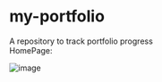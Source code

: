 # my-portfolio
A repository to track portfolio progress\
HomePage:

![image](https://github.com/user-attachments/assets/9d48e8d2-f560-4902-a70a-7b91d5c924da)
